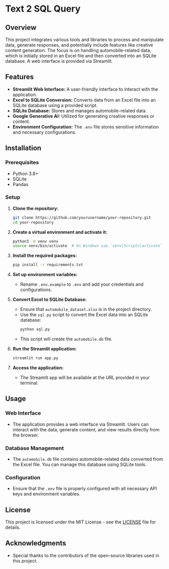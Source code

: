 # Text 2 SQL Query

## Overview
This project integrates various tools and libraries to process and manipulate data, generate responses, and potentially include features like creative content generation. The focus is on handling automobile-related data, which is initially stored in an Excel file and then converted into an SQLite database. A web interface is provided via Streamlit.

## Features
- **Streamlit Web Interface:** A user-friendly interface to interact with the application.
- **Excel to SQLite Conversion:** Converts data from an Excel file into an SQLite database using a provided script.
- **SQLite Database:** Stores and manages automobile-related data.
- **Google Generative AI:** Utilized for generating creative responses or content.
- **Environment Configuration:** The `.env` file stores sensitive information and necessary configurations.

## Installation

### Prerequisites
- Python 3.8+
- SQLite
- Pandas

### Setup

1. **Clone the repository:**
    ```bash
    git clone https://github.com/yourusername/your-repository.git
    cd your-repository
    ```

2. **Create a virtual environment and activate it:**
    ```bash
    python3 -m venv venv
    source venv/bin/activate  # On Windows use `venv\Scripts\activate`
    ```

3. **Install the required packages:**
    ```bash
    pip install -r requirements.txt
    ```

4. **Set up environment variables:**
    - Rename `.env.example` to `.env` and add your credentials and configurations.

5. **Convert Excel to SQLite Database:**
    - Ensure that `automobile_dataset.xlsx` is in the project directory.
    - Use the `sql.py` script to convert the Excel data into an SQLite database:
      ```bash
      python sql.py
      ```
    - This script will create the `automobile.db` file.

6. **Run the Streamlit application:**
    ```bash
    streamlit run app.py
    ```

7. **Access the application:**
    - The Streamlit app will be available at the URL provided in your terminal.

## Usage

### Web Interface
- The application provides a web interface via Streamlit. Users can interact with the data, generate content, and view results directly from the browser.

### Database Management
- The `automobile.db` file contains automobile-related data converted from the Excel file. You can manage this database using SQLite tools.

### Configuration
- Ensure that the `.env` file is properly configured with all necessary API keys and environment variables.

## License
This project is licensed under the MIT License - see the [LICENSE](LICENSE) file for details.

## Acknowledgments
- Special thanks to the contributors of the open-source libraries used in this project.

